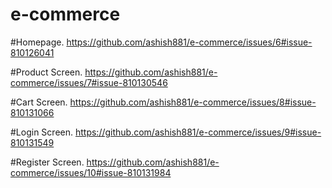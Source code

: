 # e-commerce

#Homepage.
https://github.com/ashish881/e-commerce/issues/6#issue-810126041

#Product Screen.
https://github.com/ashish881/e-commerce/issues/7#issue-810130546

#Cart Screen.
https://github.com/ashish881/e-commerce/issues/8#issue-810131066

#Login Screen.
https://github.com/ashish881/e-commerce/issues/9#issue-810131549

#Register Screen.
https://github.com/ashish881/e-commerce/issues/10#issue-810131984
